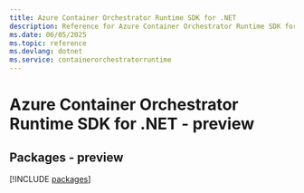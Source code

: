 ```yaml
---
title: Azure Container Orchestrator Runtime SDK for .NET
description: Reference for Azure Container Orchestrator Runtime SDK for .NET
ms.date: 06/05/2025
ms.topic: reference
ms.devlang: dotnet
ms.service: containerorchestratorruntime
---
```

# Azure Container Orchestrator Runtime SDK for .NET - preview
## Packages - preview
[!INCLUDE [packages](container-orchestrator-runtime-index.md)]